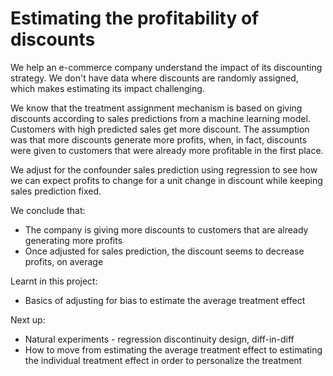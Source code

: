 # Estimating the profitability of discounts

We help an e-commerce company understand the impact of its discounting strategy. We don't have data where discounts are randomly assigned, which makes estimating its impact challenging.

We know that the treatment assignment mechanism is based on giving discounts according to sales predictions from a machine learning model. Customers with high predicted sales get more discount.
The assumption was that more discounts generate more profits, when, in fact, discounts were given to customers that were already more profitable in the first place.

We adjust for the confounder sales prediction using regression to see how we can expect profits to change for a unit change in discount while keeping sales prediction fixed.

We conclude that:
* The company is giving more discounts to customers that are already generating more profits
* Once adjusted for sales prediction, the discount seems to decrease profits, on average

Learnt in this project:
* Basics of adjusting for bias to estimate the average treatment effect

Next up:
* Natural experiments - regression discontinuity design, diff-in-diff
* How to move from estimating the average treatment effect to estimating the individual treatment effect in order to personalize the treatment
